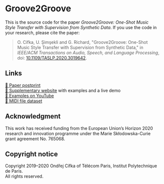# Groove2Groove

This is the source code for the paper *Groove2Groove: One-Shot Music Style Transfer with Supervision from Synthetic Data*. If you use the code in your research, please cite the paper:
> O. Cífka, U. Şimşekli and G. Richard, "Groove2Groove: One-Shot Music Style Transfer with Supervision from Synthetic Data," in *IEEE/ACM Transactions on Audio, Speech, and Language Processing*, doi: [10.1109/TASLP.2020.3019642](https://doi.org/10.1109/TASLP.2020.3019642).

## Links

[:microscope: Paper postprint](https://hal.archives-ouvertes.fr/hal-02923548)  
[:musical_keyboard: Supplementary website](https://groove2groove.telecom-paris.fr/) with examples and a live demo  
[:musical_note: Examples on YouTube](https://www.youtube.com/playlist?list=PLPdw6Kin7U86tcz-vlMmKqQmq4yL325aH)  
[:file_folder: MIDI file dataset](https://doi.org/10.5281/zenodo.3957999)  

## Acknowledgment
This work has received funding from the European Union’s Horizon 2020 research and innovation programme under the Marie Skłodowska-Curie grant agreement No. 765068.

## Copyright notice
Copyright 2019–2020 Ondřej Cífka of Télécom Paris, Institut Polytechnique de Paris.  
All rights reserved.

